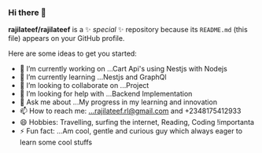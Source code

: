 ### Hi there 👋


**rajilateef/rajilateef** is a ✨ _special_ ✨ repository because its `README.md` (this file) appears on your GitHub profile.

Here are some ideas to get you started:

- 🔭 I’m currently working on ...Cart Api's using Nestjs with Nodejs
- 🌱 I’m currently learning ...Nestjs and GraphQl
- 👯 I’m looking to collaborate on ...Project
- 🤔 I’m looking for help with ...Backend Implementation
- 💬 Ask me about ...My progress in my learning and innovation
- 📫 How to reach me: ...rajilateef.rl@gmail.com and +2348175412933
- 😄 Hobbies: Travelling, surfing the internet, Reading, Coding !importanta
- ⚡ Fun fact: ...Am cool, gentle and curious guy which always eager to learn some cool stuffs 
